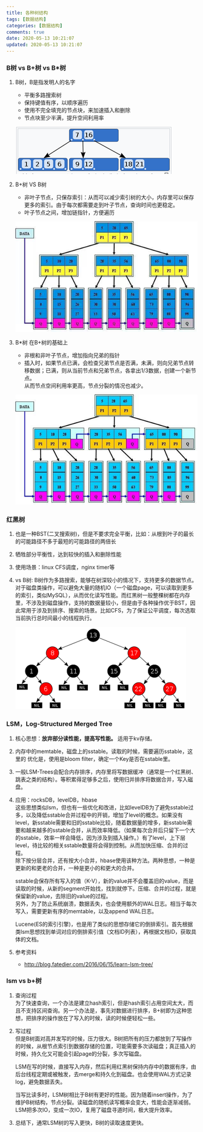 ```yaml
---
title: 各种树结构
tags: [数据结构]
categories: [数据结构]
comments: true
date: 2020-05-13 10:21:07
updated: 2020-05-13 10:21:07
---
```


### B树 vs B+树 vs B*树
1. B树，B是指发明人的名字
    - 平衡多路搜索树
    - 保持键值有序，以顺序遍历
    - 使用不完全填充的节点块，来加速插入和删除
    - 节点块至少半满，提升空间利用率

    ![](/images/b_tree.png)

1. B+树 VS B树
    - 非叶子节点，只保存索引：从而可以减少索引树的大小，内存里可以保存更多的索引。由于每次都需要走到叶子节点，查询时间也更稳定。
    - 叶子节点之间，增加链指针，方便遍历
    
    ![](/images/b_plus_tree.jpg)

2. B*树
在B+树的基础上
    - 非根和非叶子节点，增加指向兄弟的指针
    - 插入时，如果节点已满，会检查兄弟节点是否满，未满，则向兄弟节点转移数据；已满，则从当前节点和兄弟节点，各拿出1/3数据，创建一个新节点。  
从而节点空间利用率更高，节点分裂的情况也减少。

    ![](/images/b_star_tree.jpg)

### 红黑树
1. 也是一种BST(二叉搜索树)，但是不要求完全平衡，比如：从根到叶子的最长的可能路径不多于最短的可能路径的两倍长
2. 牺牲部分平衡性，达到较快的插入和删除性能
3. 使用场景：linux CFS调度，nginx timer等
4. vs B树: B树作为多路搜索，能够在树深较小的情况下，支持更多的数据节点。对于磁盘类操作，可以避免大量的随机IO（一个磁盘page，可以读取到更多的索引，类似MySQL），从而优化读写性能。而红黑树一般整棵树都在内存里，不涉及到磁盘操作，支持的数据量较小，但是由于各种操作优于BST，因此常用于涉及到排序、搜索的场景。比如CFS，为了保证公平调度，每次选取当前执行总时间最小的线程执行。

    ![](/images/red_black_tree.png)

### LSM，Log-Structured Merged Tree
1. 核心思想：**放弃部分读性能，提高写性能。** 适用于kv存储。

2. 内存中的memtable，磁盘上的sstable。读取的时候，需要遍历sstable，这里的 优化是，使用是bloom filter，确定一个Key是否在sstable里。

2. 一般LSM-Trees会配合内存排序，内存里将写数据缓冲（通常是一个红黑树、跳表之类的结构）。等积累得足够多之后，使用归并排序将数据合并，写入磁盘。

1. 应用：rocksDB，levelDB，hbase  
    这些思想类似lsm，但也有一些优化和改进，比如levelDB为了避免sstable过多，以及降低sstable合并过程中的开销，增加了level的概念。如果没有level，新sstable需要和旧的sstable比较，随着数据量的增多，新sstable需要和越来越多的sstable合并，从而效率降低。（如果每次合并后只留下一个大的sstable，效率一样会降低，因为涉及到插入操作。）有了level，上下层level，待比较的相关sstable数量将会得到控制。从而加快压缩、合并的过程。  
    除下按分层合并，还有按大小合并，hbase使用该种方法。两种思想，一种是更新的和更老的合并，一种是更小的和更大的合并。

    sstable会保存所有写入的值（K-V），新的value并不会覆盖旧的value，而是读取的时候，从新的segment开始找，找到就停下。压缩、合并的过程，就是保留新的value，去除旧的value的过程。   
    另外，为了防止系统崩溃，数据丢失，也会使用额外的WAL日志。相当于每次写入，需要更新有序的memtable，以及append WAL日志。   
    
    Lucene(ES的索引引擎)，也是用了类似的思想存储它的倒排索引。首先根据类lsm思想找到单词对应的倒排索引值（文档ID列表），再根据文档ID，获取具体的文档。

2. 参考资料
   - http://blog.fatedier.com/2016/06/15/learn-lsm-tree/

### lsm vs b+树
1. 查询过程  
为了快速查询，一个办法是建立hash索引，但是hash索引占用空间太大，而且不支持区间查询。另一个办法是，事先对数据进行排序，B+树即为这种思想，把排序的操作放在了写入的时候，读的时候便轻松一些。   

2. 写过程  
    但是B树面对高并发写的时候，压力很大。B树把所有的压力都放到了写操作的时候，从根节点索引到数据存储的位置，可能需要多次读磁盘；真正插入的时候，持久化又可能会引起page的分裂，多次写磁盘。   

    LSM在写的时候，直接写入内存，然后利用红黑树保持内存中的数据有序，由后台线程定期或被触发，去merge和持久化到磁盘。也会使用WAL方式记录log，避免数据丢失。  
    
    当写比读多时，LSM树相比于B树有更好的性能。因为随着insert操作，为了维护B树结构，节点分裂。读磁盘的随机读写概率会变大，性能会逐渐减弱。LSM把多次IO，变成一次IO，复用了磁盘寻道时间，极大提升效率。

3. 总结下，通常LSM树的写入更快，B树的读取速度更快。 